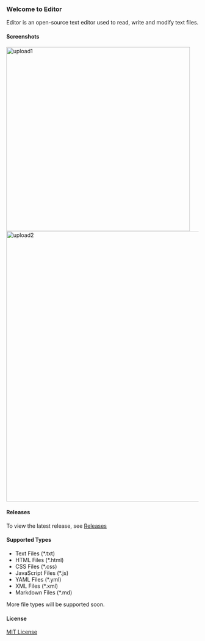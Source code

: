 ### Welcome to Editor
Editor is an open-source text editor used to read, write and modify text files.

#### Screenshots
<img width="481" alt="upload1" src="https://user-images.githubusercontent.com/39607018/131180950-cae5ea21-e807-4c97-b7ee-a503f15b4ea2.PNG">
<br>
<img width="707" alt="upload2" src="https://user-images.githubusercontent.com/39607018/131184535-20043dc7-30ae-46ce-bc8b-852e63a51955.PNG">

#### Releases
To view the latest release, see [Releases](https://github.com/mebsic/Editor/releases/latest)

#### Supported Types
- Text Files (*.txt)
- HTML Files (*.html)
- CSS Files (*.css)
- JavaScript Files (*.js)
- YAML Files (*.yml)
- XML Files (*.xml)
- Markdown Files (*.md)

More file types will be supported soon.

#### License
[MIT License](https://github.com/mebsic/Editor/blob/master/LICENSE)
